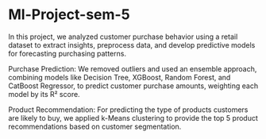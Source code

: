 # Ml-Project-sem-5

In this project, we analyzed customer purchase behavior using a retail dataset to extract insights, preprocess data, and develop predictive models for forecasting purchasing patterns.

 Purchase Prediction: We removed outliers and used an ensemble approach, combining models like Decision Tree, XGBoost, Random Forest, and CatBoost Regressor, to predict customer purchase amounts, weighting each model by its R² score.
 
Product Recommendation: For predicting the type of products customers are likely to buy, we applied k-Means clustering to provide the top 5 product recommendations based on customer segmentation.
